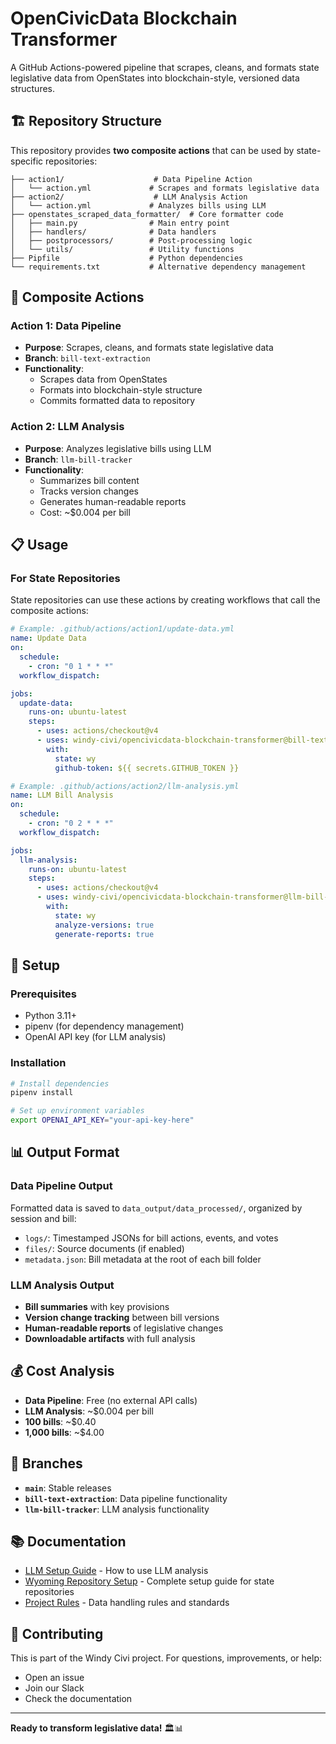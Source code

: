 # OpenCivicData Blockchain Transformer

A GitHub Actions-powered pipeline that scrapes, cleans, and formats state legislative data from OpenStates into blockchain-style, versioned data structures.

## 🏗️ Repository Structure

This repository provides **two composite actions** that can be used by state-specific repositories:

```
├── action1/                    # Data Pipeline Action
│   └── action.yml             # Scrapes and formats legislative data
├── action2/                    # LLM Analysis Action
│   └── action.yml             # Analyzes bills using LLM
├── openstates_scraped_data_formatter/  # Core formatter code
│   ├── main.py                # Main entry point
│   ├── handlers/              # Data handlers
│   ├── postprocessors/        # Post-processing logic
│   └── utils/                 # Utility functions
├── Pipfile                    # Python dependencies
└── requirements.txt           # Alternative dependency management
```

## 🚀 Composite Actions

### Action 1: Data Pipeline

- **Purpose**: Scrapes, cleans, and formats state legislative data
- **Branch**: `bill-text-extraction`
- **Functionality**:
  - Scrapes data from OpenStates
  - Formats into blockchain-style structure
  - Commits formatted data to repository

### Action 2: LLM Analysis

- **Purpose**: Analyzes legislative bills using LLM
- **Branch**: `llm-bill-tracker`
- **Functionality**:
  - Summarizes bill content
  - Tracks version changes
  - Generates human-readable reports
  - Cost: ~$0.004 per bill

## 📋 Usage

### For State Repositories

State repositories can use these actions by creating workflows that call the composite actions:

```yaml
# Example: .github/actions/action1/update-data.yml
name: Update Data
on:
  schedule:
    - cron: "0 1 * * *"
  workflow_dispatch:

jobs:
  update-data:
    runs-on: ubuntu-latest
    steps:
      - uses: actions/checkout@v4
      - uses: windy-civi/opencivicdata-blockchain-transformer@bill-text-extraction
        with:
          state: wy
          github-token: ${{ secrets.GITHUB_TOKEN }}
```

```yaml
# Example: .github/actions/action2/llm-analysis.yml
name: LLM Bill Analysis
on:
  schedule:
    - cron: "0 2 * * *"
  workflow_dispatch:

jobs:
  llm-analysis:
    runs-on: ubuntu-latest
    steps:
      - uses: actions/checkout@v4
      - uses: windy-civi/opencivicdata-blockchain-transformer@llm-bill-tracker
        with:
          state: wy
          analyze-versions: true
          generate-reports: true
```

## 🔧 Setup

### Prerequisites

- Python 3.11+
- pipenv (for dependency management)
- OpenAI API key (for LLM analysis)

### Installation

```bash
# Install dependencies
pipenv install

# Set up environment variables
export OPENAI_API_KEY="your-api-key-here"
```

## 📊 Output Format

### Data Pipeline Output

Formatted data is saved to `data_output/data_processed/`, organized by session and bill:

- `logs/`: Timestamped JSONs for bill actions, events, and votes
- `files/`: Source documents (if enabled)
- `metadata.json`: Bill metadata at the root of each bill folder

### LLM Analysis Output

- **Bill summaries** with key provisions
- **Version change tracking** between bill versions
- **Human-readable reports** of legislative changes
- **Downloadable artifacts** with full analysis

## 💰 Cost Analysis

- **Data Pipeline**: Free (no external API calls)
- **LLM Analysis**: ~$0.004 per bill
- **100 bills**: ~$0.40
- **1,000 bills**: ~$4.00

## 🎯 Branches

- **`main`**: Stable releases
- **`bill-text-extraction`**: Data pipeline functionality
- **`llm-bill-tracker`**: LLM analysis functionality

## 📚 Documentation

- [LLM Setup Guide](LLM_SETUP_GUIDE.md) - How to use LLM analysis
- [Wyoming Repository Setup](WYOMING_REPO_SETUP.md) - Complete setup guide for state repositories
- [Project Rules](PROJECT_RULES.md) - Data handling rules and standards

## 🤝 Contributing

This is part of the Windy Civi project. For questions, improvements, or help:

- Open an issue
- Join our Slack
- Check the documentation

---

**Ready to transform legislative data!** 🏛️📊
